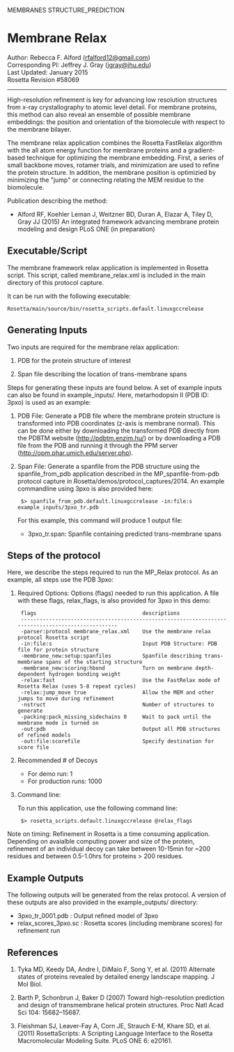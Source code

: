 MEMBRANES STRUCTURE_PREDICTION

Membrane Relax
==============

Author: Rebecca F. Alford (rfalford12@gmail.com)  
Corresponding PI: Jeffrey J. Gray (jgray@jhu.edu)  
Last Updated: January 2015  
Rosetta Revision #58069 

---

High-resolution refinement is key for advancing low resolution structures from x-ray
crystallography to atomic level detail. For membrane proteins, this method can also
reveal an ensemble of possible membrane embeddings: the position and orientation of 
the biomolecule with respect to the membrane bilayer. 

The membrane relax application combines the Rosetta FastRelax algorithm with the
all atom energy function for membrane proteins and a gradient-based technique 
for optimizing the membrane embedding. First, a series of small backbone moves, 
rotamer trials, and minimization are used to refine the protein structure. In addition, 
the membrane position is optimizied by minimizing the "jump" or connecting relating
the MEM residue to the biomolecule. 

Publication describing the method: 
* Alford RF, Koehler Leman J, Weitzner BD, Duran A, Elazar A, Tiley D, Gray JJ 
  (2015) An integrated framework advancing membrane protein modeling and design 
  PLoS ONE (in preparation) 

## Executable/Script ##
The membrane framework relax application is implemented in Rosetta script. This script, 
called membrane_relax.xml is included in the main directory of this protocol capture. 

It can be run with the following executable: 

    Rosetta/main/source/bin/rosetta_scripts.default.linuxgccrelease

## Generating Inputs ##
Two inputs are required for the membrane relax application: 

1. PDB for the protein structure of interest

2. Span file describing the location of trans-membrane spans

Steps for generating these inputs are found below. A set of example inputs can 
also be found in example_inputs/. Here, metarhodopsin II (PDB ID: 3pxo) is 
used as an example: 

1. PDB File: Generate a PDB file where the membrane protein structure is transformed 
   into PDB coordinates (z-axis is membrane normal). This can be done 
   either by downloading the transformed PDB directly from the PDBTM website 
   (http://pdbtm.enzim.hu/) or by downloading a PDB file from the PDB and running
   it through the PPM server (http://opm.phar.umich.edu/server.php).

2. Span File: Generate a spanfile from the PDB structure using
   the spanfile_from_pdb application described in the MP_spanfile-from-pdb protocol
   capture in Rosetta/demos/protocol_captures/2014. An example commandline using 
   3pxo is also provided here: 

        $> spanfile_from_pdb.default.linuxgccrelease -in:file:s example_inputs/3pxo_tr.pdb

   For this example, this command will produce 1 output file: 
   * 3pxo_tr.span: Spanfile containing predicted trans-membrane spans

## Steps of the protocol ##
Here, we describe the steps required to run the MP_Relax protocol. As an example, all steps 
use the PDB 3pxo: 

1. Required Options: Options (flags) needed to run this application. A file with these flags, 
   relax_flags, is also provided for 3pxo in this demo: 

        flags                                  descriptions
        --------------------------------------------------------------------------------------------------
        -parser:protocol membrane_relax.xml    Use the membrane relax protocol Rosetta script
        -in:file:s                             Input PDB Structure: PDB file for protein structure
        -membrane_new:setup:spanfiles          Spanfile describing trans-membrane spans of the starting structure
        -membrane_new:scoring:hbond            Turn on membrane depth-dependent hydrogen bonding weight
        -relax:fast                            Use the FastRelax mode of Rosetta Relax (uses 5-8 repeat cycles)
        -relax:jump_move true                  Allow the MEM and other jumps to move during refinement
        -nstruct                               Number of structures to generate
        -packing:pack_missing_sidechains 0     Wait to pack until the membrane mode is turned on
        -out:pdb                               Output all PDB structures of refined models
        -out:file:scorefile                    Specify destination for score file

2. Recommended # of Decoys

   - For demo run: 1
   - For production runs: 1000

3. Command line: 

    To run this application, use the following command line: 

        $> rosetta_scripts.default.linuxgccrelease @relax_flags

Note on timing: Refinement in Rosetta is a time consuming application. Depending on avaialble
computing power and size of the protein, refinement of an individual decoy can take between 10-15min
for ~200 residues and between 0.5-1.0hrs for proteins > 200 residues. 

## Example Outputs ##
The following outputs will be generated from the relax protocol. A version of these outputs are also
provided in the example_outputs/ directory: 

* 3pxo_tr_0001.pdb      : Output refined model of 3pxo
* relax_scores_3pxo.sc  : Rosetta scores (including membrane scores) for refinement run

## References
1. Tyka MD, Keedy DA, Andre I, DiMaio F, Song Y, et al. (2011) Alternate states of proteins revealed by detailed energy landscape mapping. J Mol Biol. 

2. Barth P, Schonbrun J, Baker D (2007) Toward high-resolution prediction and design of transmembrane helical protein structures. Proc Natl Acad Sci 104: 15682–15687. 

3. Fleishman SJ, Leaver-Fay A, Corn JE, Strauch E-M, Khare SD, et al. (2011) RosettaScripts: A Scripting Language Interface to the Rosetta Macromolecular Modeling Suite. PLoS ONE 6: e20161. 
